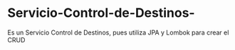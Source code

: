 # Servicio-Control-de-Destinos-
Es un Servicio Control de Destinos, pues utiliza JPA y Lombok para crear el CRUD
